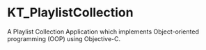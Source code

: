 # KT_PlaylistCollection
A Playlist Collection Application which implements Object-oriented programming (OOP) using Objective-C.
